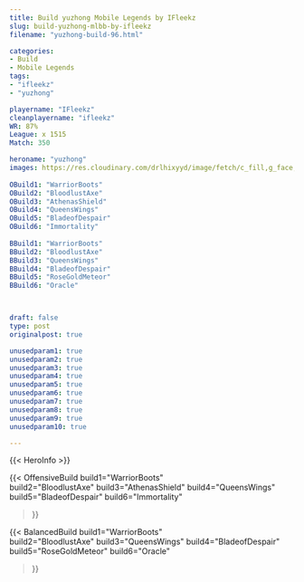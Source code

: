 ```yaml
---
title: Build yuzhong Mobile Legends by IFleekz
slug: build-yuzhong-mlbb-by-ifleekz
filename: "yuzhong-build-96.html"

categories: 
- Build 
- Mobile Legends
tags: 
- "ifleekz"
- "yuzhong"

playername: "IFleekz"
cleanplayername: "ifleekz"
WR: 87%
League: x 1515
Match: 350 

heroname: "yuzhong"
images: https://res.cloudinary.com/drlhixyyd/image/fetch/c_fill,g_face,f_auto/https://cdn2-build.mobagenie.my.id/p/images/banner/full/yuzhong.jpg
 
OBuild1: "WarriorBoots"  
OBuild2: "BloodlustAxe" 
OBuild3: "AthenasShield" 
OBuild4: "QueensWings" 
OBuild5: "BladeofDespair" 
OBuild6: "Immortality" 
 
BBuild1: "WarriorBoots"  
BBuild2: "BloodlustAxe" 
BBuild3: "QueensWings" 
BBuild4: "BladeofDespair" 
BBuild5: "RoseGoldMeteor" 
BBuild6: "Oracle"



draft: false
type: post
originalpost: true

unusedparam1: true
unusedparam2: true
unusedparam3: true
unusedparam4: true
unusedparam5: true
unusedparam6: true
unusedparam7: true
unusedparam8: true
unusedparam9: true
unusedparam10: true

---
```


{{< HeroInfo >}} 

{{< OffensiveBuild 
build1="WarriorBoots"  
build2="BloodlustAxe" 
build3="AthenasShield" 
build4="QueensWings" 
build5="BladeofDespair" 
build6="Immortality" 
 >}} 

{{< BalancedBuild 
build1="WarriorBoots"  
build2="BloodlustAxe" 
build3="QueensWings" 
build4="BladeofDespair" 
build5="RoseGoldMeteor" 
build6="Oracle" 
 >}}

